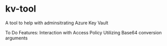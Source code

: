 # kv-tool
A tool to help with adminsitrating Azure Key Vault


To Do Features:
  Interaction with Access Policy
  Utilizing Base64 conversion arguments
